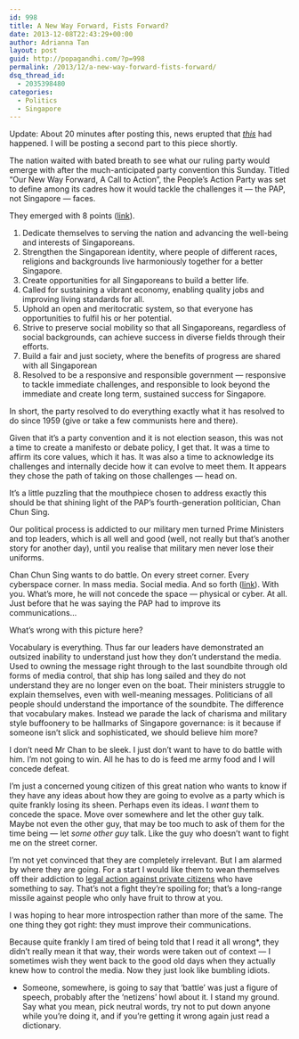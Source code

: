 ```yaml
---
id: 998
title: A New Way Forward, Fists Forward?
date: 2013-12-08T22:43:29+00:00
author: Adrianna Tan
layout: post
guid: http://popagandhi.com/?p=998
permalink: /2013/12/a-new-way-forward-fists-forward/
dsq_thread_id:
  - 2035398480
categories:
  - Politics
  - Singapore
---
```

Update: About 20 minutes after posting this, news erupted that _[this](http://www.straitstimes.com/breaking-news/singapore/story/three-busloads-police-officers-riot-gear-respond-rioting-mob-little-in)_ had happened. I will be posting a second part to this piece shortly.

The nation waited with bated breath to see what our ruling party would emerge with after the much-anticipated party convention this Sunday. Titled &#8220;Our New Way Forward, A Call to Action&#8221;, the People&#8217;s Action Party was set to define among its cadres how it would tackle the challenges it — the PAP, not Singapore — faces.

They emerged with 8 points ([link](http://www.channelnewsasia.com/news/singapore/pap-adopts-8-point/914398.html)).

  1. Dedicate themselves to serving the nation and advancing the well-being and interests of Singaporeans.
  2. Strengthen the Singaporean identity, where people of different races, religions and backgrounds live harmoniously together for a better Singapore.
  3. Create opportunities for all Singaporeans to build a better life.
  4. Called for sustaining a vibrant economy, enabling quality jobs and improving living standards for all.
  5. Uphold an open and meritocratic system, so that everyone has opportunities to fulfil his or her potential.
  6. Strive to preserve social mobility so that all Singaporeans, regardless of social backgrounds, can achieve success in diverse fields through their efforts.
  7. Build a fair and just society, where the benefits of progress are shared with all Singaporean
  8. Resolved to be a responsive and responsible government &#8212; responsive to tackle immediate challenges, and responsible to look beyond the immediate and create long term, sustained success for Singapore.

In short, the party resolved to do everything exactly what it has resolved to do since 1959 (give or take a few communists here and there).

Given that it&#8217;s a party convention and it is not election season, this was not a time to create a manifesto or debate policy, I get that. It was a time to affirm its core values, which it has. It was also a time to acknowledge its challenges and internally decide how it can evolve to meet them. It appears they chose the path of taking on those challenges — head on.

It&#8217;s a little puzzling that the mouthpiece chosen to address exactly this should be that shining light of the PAP&#8217;s fourth-generation politician, Chan Chun Sing. 

Our political process is addicted to our military men turned Prime Ministers and top leaders, which is all well and good (well, not really but that&#8217;s another story for another day), until you realise that military men never lose their uniforms. 

Chan Chun Sing wants to do battle. On every street corner. Every cyberspace corner. In mass media. Social media. And so forth ([link](http://www.channelnewsasia.com/news/singapore/pap-will-make-sure-s/914432.html)). With you. What&#8217;s more, he will not concede the space — physical or cyber. At all. Just before that he was saying the PAP had to improve its communications&#8230;

What&#8217;s wrong with this picture here? 

Vocabulary is everything. Thus far our leaders have demonstrated an outsized inability to understand just how they don&#8217;t understand the media. Used to owning the message right through to the last soundbite through old forms of media control, that ship has long sailed and they do not understand they are no longer even on the boat. Their ministers struggle to explain themselves, even with well-meaning messages. Politicians of all people should understand the importance of the soundbite. The difference that vocabulary makes. Instead we parade the lack of charisma and military style buffoonery to be hallmarks of Singapore governance: is it because if someone isn&#8217;t slick and sophisticated, we should believe him more?

I don&#8217;t need Mr Chan to be sleek. I just don&#8217;t want to have to do battle with him. I&#8217;m not going to win. All he has to do is feed me army food and I will concede defeat. 

I&#8217;m just a concerned young citizen of this great nation who wants to know if they have any ideas about how they are going to evolve as a party which is quite frankly losing its sheen. Perhaps even its ideas. I _want_ them to concede the space. Move over somewhere and let the other guy talk. Maybe not even the other guy, that may be too much to ask of them for the time being — let _some other guy_ talk. Like the guy who doesn&#8217;t want to fight me on the street corner. 

I&#8217;m not yet convinced that they are completely irrelevant. But I am alarmed by where they are going. For a start I would like them to wean themselves off their addiction to [legal action against private citizens](http://yawningbread.wordpress.com/2013/11/27/agc-versus-me-the-2013-round/) who have something to say. That&#8217;s not a fight they&#8217;re spoiling for; that&#8217;s a long-range missile against people who only have fruit to throw at you.

I was hoping to hear more introspection rather than more of the same. The one thing they got right: they must improve their communications.

Because quite frankly I am tired of being told that I read it all wrong*, they didn&#8217;t really mean it that way, their words were taken out of context — I sometimes wish they went back to the good old days when they actually knew how to control the media. Now they just look like bumbling idiots.

* Someone, somewhere, is going to say that &#8216;battle&#8217; was just a figure of speech, probably after the &#8216;netizens&#8217; howl about it. I stand my ground. Say what you mean, pick neutral words, try not to put down anyone while you&#8217;re doing it, and if you&#8217;re getting it wrong again just read a dictionary.